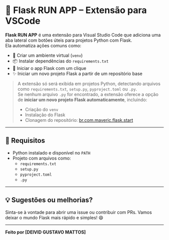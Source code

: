 # 🚀 Flask RUN APP – Extensão para VSCode

**Flask RUN APP** é uma extensão para Visual Studio Code que adiciona uma aba lateral com botões úteis para projetos Python com Flask.  
Ela automatiza ações comuns como:

- 🐍 Criar um ambiente virtual (`venv`)
- 📦 Instalar dependências do `requirements.txt`
- 🚀 Iniciar o app Flask com um clique
- ✨ Iniciar um novo projeto Flask a partir de um repositório base

> A extensão só será exibida em projetos Python, detectando arquivos como `requirements.txt`, `setup.py`, `pyproject.toml` ou `.py`.  
> Se nenhum arquivo `.py` for encontrado, a extensão oferece a opção de **iniciar um novo projeto Flask automaticamente**, incluindo:
> - Criação do `venv`
> - Instalação do Flask
> - Clonagem do repositório: [br.com.maveric.flask.start](https://github.com/dgmattos/br.com.maveric.flask.start)

---

## 🐍 Requisitos

- Python instalado e disponível no `PATH`
- Projeto com arquivos como:
  - `requirements.txt`
  - `setup.py`
  - `pyproject.toml`
  - `.py`

---

## 💡 Sugestões ou melhorias?

Sinta-se à vontade para abrir uma issue ou contribuir com PRs. Vamos deixar o mundo Flask mais rápido e simples! 😄

---

**Feito por [DEIVID GUSTAVO MATTOS]**